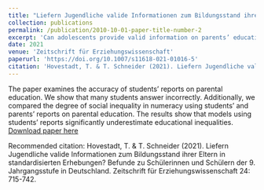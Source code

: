 ```yaml
---
title: "Liefern Jugendliche valide Informationen zum Bildungsstand ihrer Eltern in standardisierten Erhebungen? Befunde zu Schülerinnen und Schülern der 9. Jahrgangsstufe in Deutschland"
collection: publications
permalink: /publication/2010-10-01-paper-title-number-2
excerpt: 'Can adolescents provide valid information on parents’ educational attainment in standardized surveys? Results from a survey conducted in grade 9 in Germany.'
date: 2021
venue: 'Zeitschrift für Erziehungswissenschaft'
paperurl: 'https://doi.org/10.1007/s11618-021-01016-5'
citation: 'Hovestadt, T. & T. Schneider (2021). Liefern Jugendliche valide Informationen zum Bildungsstand ihrer Eltern in standardisierten Erhebungen? Befunde zu Schülerinnen und Schülern der 9. Jahrgangsstufe in Deutschland. Zeitschrift für Erziehungswissenschaft 24: 715-742.[https://doi.org/10.1007/s11618-021-01016-5](https://doi.org/10.1007/s11618-021-01016-5)'
---
```

The paper examines the accuracy of students’ reports on parental education. We show that many students answer incorrectly. Additionally, we compared the degree of social inequality in numeracy using students’ and parents’ reports on parental education. The results show that models using students’ reports significantly underestimate educational inequalities.
[Download paper here](https://doi.org/10.1007/s11618-021-01016-5)

Recommended citation: Hovestadt, T. & T. Schneider (2021). Liefern Jugendliche valide Informationen zum Bildungsstand ihrer Eltern in standardisierten Erhebungen? Befunde zu Schülerinnen und Schülern der 9. Jahrgangsstufe in Deutschland. Zeitschrift für Erziehungswissenschaft 24: 715-742.
